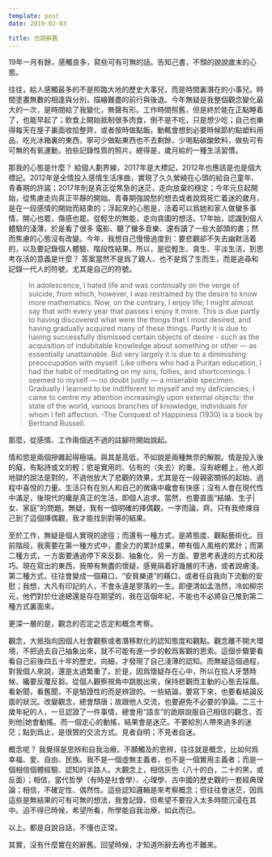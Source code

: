 ```yaml
---
template: post
date: 2019-02-03

title: 也說辭舊
---
```


19年一月有餘，感觸良多，寫些可有可無的話。告知己書，不頹的說說歲末的心態。  

往往，給人感觸最多的不是照臨大地的歷史大事兒，而是時間裏潛在的小事兒。時間塗畫無數的相逢與分別，描繪難盡的前行與後退。今年無疑是我整個觀念變化最大的一次，是時間給了我變化，無聲有形。工作時間照舊，但是終於能在正點睡着了，也能早起了；飲食上開始抵制很多肉食，倒不是不吃，只是想少吃；自己也樂得每天在屋子裏面收拾整齊，或者按時做點飯。動輒會想到必要時候節約點塑料用品，吃光冰箱裏的東西，寧可少做點東西也不去剩餘，少喝點碳酸飲料，做些可有可無的有氧運動，拍些記錄性質的照片。總得是，歲月給的一種生活習慣。

那我的心態是什麼？   給個人劃界線，2017年是大標記，2012年也應該是也是個大標記。2012年是全情投入感情生活序曲，實現了久久縈繞在心頭的給自己童年、青春期的許諾；2017年則是真正從焦急的迷茫，走向放棄的穩定；今年元旦起開始，從焦慮走向真正平靜的開始。青春期強說愁的想去或者說爲死亡着迷的歲月，是在一段感情的開始而結束的；浮起來的心態是，活着可以爲她和家人做蠻多事情，開心也罷，傷感也罷。從輕生的無能，走向貪圖的想活。17年始，認識到個人體驗的淺薄，於是看了很多   電影、聽了蠻多音樂、還有讀了一些大部頭的書；然而焦慮的心態沒有改變。今年，我想自己慢慢過度到：要悲觀卻不失去幽默活着的，以及要記錄個人體驗、階段性結果。所以，是從輕生、貪生、平淡生活，到思考存活的意義是什麼？  答案當然不是爲了親人、也不是爲了生而生，而是追尋和記錄一代人的符號，尤其是自己的符號。

> In adolescence, I hated life and was continually on the verge of suicide, from which, however, I was restrained by the desire to know more mathematics. Now, on the contrary, I enjoy life; I might almost say that with every year that passes I enjoy it more. This is due partly to having discovered what were the things that I most desired, and having gradually acquired many of these things. Partly it is due to having successfully dismissed certain objects of desire - such as the acquisition of indubitable knowledge about something or other — as essentially unattainable. But very largely it is due to a diminishing preoccupation with myself. Like others who had a Puritan education, I had the habit of meditating on my sins, follies, and shortcomings. I seemed to myself — no doubt justly — a miserable specimen. Gradually I learned to be indifferent to myself and my deficiencies; I came to centre my attention increasingly upon external objects: the state of the world, various branches of knowledge, individuals for whom I felt affection. -The Conquest of Happiness (1930) is a book by Bertrand Russell.

那麼，從感情、工作兩個逃不過的註腳符開始說起。

情和慾是兩個摻雜起得極端。與其是高低，不如說是兩種無奈的解脫。情是投入後的癡，有點詩或文的輕；慾是實用的、佔有的（失去）的重。沒有總體上，他人即地獄的說法是對的，不過他放大了悲觀的效果，尤其是在一段親密關係的起始、過程中喜悅的力量。生活只有在別人和自己的微痛中纔會有快感；沒有人會在現代性中滿足，後現代的纔是真正的生活，即個人追求。當然，也要直面“結婚、生子|女、家庭”的問題。無疑，我有一個明確的擇偶觀，一字而論，齊。只有我修煉自己到了這個擇偶觀，我才能找到對等的結果。

至於工作，無疑是個人實現的途徑；而還有一種方式，是將態度、觀點藝術化。目前階段，我需要在第一種方式中，盡全力的累計成果，帶有個人風格的累計；而第二種方式，一方面要通過停下來反芻、抽象化，另一方面，要思考表達的方式和技巧。現在寫出的東西，我帶有無盡的懷疑，感覺隔着好幾層的不通，或者說膚淺。第二種方式，往往會變成一個藉口，“安貧樂道”的藉口，或者任自我向下流動的安慰；我想，大凡有印記的人，不會永遠是寥落的一生。即便清如孟浩然，冷如柳宗元，他們對於仕途總還是存在期望的，我在這個年紀，不能也不必將自己推到第二種方式裏面來。

更深一層的是，觀念的否定之否定和概念考察。

觀念，大抵指向因個人社會觀察或者潛移默化的認知態度和觀點。觀念離不開大環境，不把過去自己抽象出來，就不可能有進一步的較爲客觀的思索。這個步驟要看看自己前後四五十年的歷史。向細，才發現了自己淺薄的認知。而無疑這個過程，對我個人來說，還是太過繁重了。於是，因爲懷疑存在心中，所以在拾人牙慧時候，纔要反覆反芻。從個人觀察視角中跳脫出來，保持悲觀而主動的心態去採風。看新聞，看舊聞，不是驗證性的而是辨證的。一些結論，要寫下來，也要看結論反面的狀況。改變觀念，總會頹唐；故跟他人交流，也要避免不必要的爭論。二三十歲年紀的人，一旦認證了一件事情，總會用“語言”的詭辯說服自己相信的觀念，否則他|她會動搖。而一個走心的動搖，結果會是迷茫。不要給別人帶來過多的迷茫；點到爲止，是很贊的交流方式。見者自明；不見者自迷。

概念呢？   我覺得是思辨和自我治療。不願觸及的思辨，往往就是概念，比如何爲幸福、愛、自由、民族。我不是一個虛無主義者，也不是一個實用主義者；而是一個相信個體經驗、認知的半路人。大觀念上，相信灰色（八十的白，二十的黑，或反面）；相信，當代哲學（有時是社會學）、心理學、古中國的歷史觀的一套經典理論；相信，不確定性、偶然性。這些認知邏輯是來考察概念；但往往會迷茫，因爲這些是無結果的可有可無的想法，我會記錄，但希望不要投入太多時間沉浸在其中。迫不得已時候，希望所看，所學能自我治療，如此而已。

以上。都是自說自話，不懂也正常。

其實，沒有什麼實在的辭舊。回望時候，才知道所辭去再也不難來。

